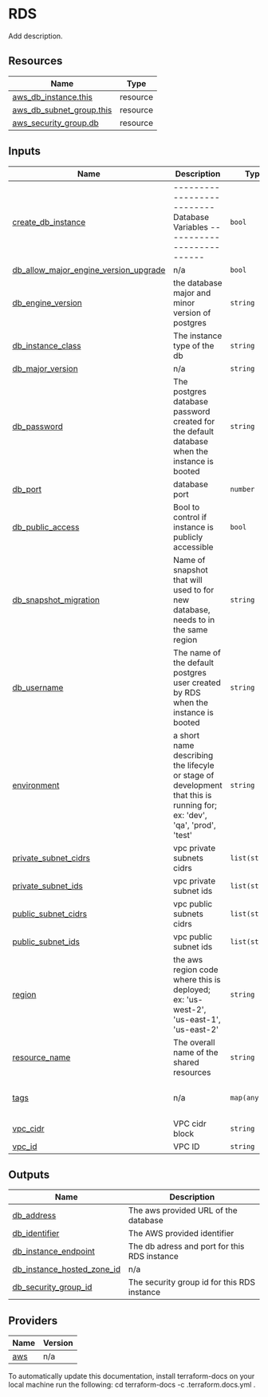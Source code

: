 <!-- BEGIN_TF_DOCS -->
# RDS 

Add description.



## Resources

| Name | Type |
|------|------|
| [aws_db_instance.this](https://registry.terraform.io/providers/hashicorp/aws/latest/docs/resources/db_instance) | resource |
| [aws_db_subnet_group.this](https://registry.terraform.io/providers/hashicorp/aws/latest/docs/resources/db_subnet_group) | resource |
| [aws_security_group.db](https://registry.terraform.io/providers/hashicorp/aws/latest/docs/resources/security_group) | resource |
## Inputs

| Name | Description | Type | Default | Required |
|------|-------------|------|---------|:--------:|
| <a name="input_create_db_instance"></a> [create\_db\_instance](#input\_create\_db\_instance) | -------------------------- Database Variables -------------------------- | `bool` | `false` | no |
| <a name="input_db_allow_major_engine_version_upgrade"></a> [db\_allow\_major\_engine\_version\_upgrade](#input\_db\_allow\_major\_engine\_version\_upgrade) | n/a | `bool` | `true` | no |
| <a name="input_db_engine_version"></a> [db\_engine\_version](#input\_db\_engine\_version) | the database major and minor version of postgres | `string` | `"13.1"` | no |
| <a name="input_db_instance_class"></a> [db\_instance\_class](#input\_db\_instance\_class) | The instance type of the db | `string` | `"db.t3.small"` | no |
| <a name="input_db_major_version"></a> [db\_major\_version](#input\_db\_major\_version) | n/a | `string` | `"13"` | no |
| <a name="input_db_password"></a> [db\_password](#input\_db\_password) | The postgres database password created for the default database when the instance is booted | `string` | n/a | yes |
| <a name="input_db_port"></a> [db\_port](#input\_db\_port) | database port | `number` | `5432` | no |
| <a name="input_db_public_access"></a> [db\_public\_access](#input\_db\_public\_access) | Bool to control if instance is publicly accessible | `bool` | `false` | no |
| <a name="input_db_snapshot_migration"></a> [db\_snapshot\_migration](#input\_db\_snapshot\_migration) | Name of snapshot that will used to for new database, needs to in the same region | `string` | `""` | no |
| <a name="input_db_username"></a> [db\_username](#input\_db\_username) | The name of the default postgres user created by RDS when the instance is booted | `string` | n/a | yes |
| <a name="input_environment"></a> [environment](#input\_environment) | a short name describing the lifecyle or stage of development that this is running for; ex: 'dev', 'qa', 'prod', 'test' | `string` | n/a | yes |
| <a name="input_private_subnet_cidrs"></a> [private\_subnet\_cidrs](#input\_private\_subnet\_cidrs) | vpc private subnets cidrs | `list(string)` | n/a | yes |
| <a name="input_private_subnet_ids"></a> [private\_subnet\_ids](#input\_private\_subnet\_ids) | vpc private subnet ids | `list(string)` | n/a | yes |
| <a name="input_public_subnet_cidrs"></a> [public\_subnet\_cidrs](#input\_public\_subnet\_cidrs) | vpc public subnets cidrs | `list(string)` | n/a | yes |
| <a name="input_public_subnet_ids"></a> [public\_subnet\_ids](#input\_public\_subnet\_ids) | vpc public subnet ids | `list(string)` | n/a | yes |
| <a name="input_region"></a> [region](#input\_region) | the aws region code where this is deployed; ex: 'us-west-2', 'us-east-1', 'us-east-2' | `string` | n/a | yes |
| <a name="input_resource_name"></a> [resource\_name](#input\_resource\_name) | The overall name of the shared resources | `string` | n/a | yes |
| <a name="input_tags"></a> [tags](#input\_tags) | n/a | `map(any)` | <pre>{<br>  "terraform_managed": "true"<br>}</pre> | no |
| <a name="input_vpc_cidr"></a> [vpc\_cidr](#input\_vpc\_cidr) | VPC cidr block | `string` | n/a | yes |
| <a name="input_vpc_id"></a> [vpc\_id](#input\_vpc\_id) | VPC ID | `string` | n/a | yes |
## Outputs

| Name | Description |
|------|-------------|
| <a name="output_db_address"></a> [db\_address](#output\_db\_address) | The aws provided URL of the database |
| <a name="output_db_identifier"></a> [db\_identifier](#output\_db\_identifier) | The AWS provided identifier |
| <a name="output_db_instance_endpoint"></a> [db\_instance\_endpoint](#output\_db\_instance\_endpoint) | The db adress and port for this RDS instance |
| <a name="output_db_instance_hosted_zone_id"></a> [db\_instance\_hosted\_zone\_id](#output\_db\_instance\_hosted\_zone\_id) | n/a |
| <a name="output_db_security_group_id"></a> [db\_security\_group\_id](#output\_db\_security\_group\_id) | The security group id for this RDS instance |
## Providers

| Name | Version |
|------|---------|
| <a name="provider_aws"></a> [aws](#provider\_aws) | n/a |


To automatically update this documentation, install terraform-docs on your local machine run the following: 
    cd <directory of README location to update>
    terraform-docs -c .terraform.docs.yml . 
<!-- END_TF_DOCS -->    